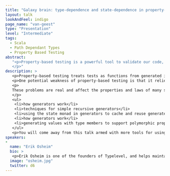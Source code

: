 ```yaml
---
title: "Galaxy brain: type-dependence and state-dependence in property-based testing"
layout: talk
lookAndFeel: indigo
page_name: "van-geest"
type: "Presentation"
level: "Intermediate"
tags:
  - Scala
  - Path Dependant Types
  - Property Based Testing
abstract:
   "<p>Property-based testing is a powerful tool to validate our code, but it is only as good as the random generators which produce its test cases. This talk will demonstrate several techniques to take random generators to the next level and expand the universe of useful types that can be generated.
   </p>"
description: >
   <p>Property-based testing treats tests as functions from generated inputs to an expected result. This testing strategy is effective because the generated inputs often exercise edge cases or unexpected interactions which the author might not have accounted for. Each property represent a set of test cases, and over time random sampling from this set will likely reveal any cases where the property is true (i.e. a bug).</p>
   <p>One potential weakness of property-based testing is that it relies on generating input data that has the appropriate shape to fully exercise code and expose bugs. For example, a bug which only manifests on a list of more than 100 elements will never be found if our generator has no chance of generating lists that are that long. Cases that are harder to handle include: parallel associative structures that need to share a keyspace, directed graphs with interesting internal structure, GADTs, syntax trees, and so on. It can be quite difficult to generate valid instances of these cases that are interesting enough to validate real properties and catch real bugs.</p>
   <p>
   These problems are real and affect the properties and laws of many software projects. However, these problems are also tractable! Taking ScalaCheck as an example we’ll work through these problems together, covering:
   </p>
   <ul>
    <li>how generators work</li>
    <li>techniques for simple recursive generators</li>
    <li>using the state monad in generators to cache and reuse generated values</li>
    <li>how generators work</li>
    <li>generating values with type members to support polymorphic properties</li>
   </ul>
   <p>You will come away from this talk armed with more tools for using property-based testing to validate complex, “real-world” examples which are traditionally difficult to generate.</p>
speakers:
-
  name: "Erik Osheim"
  bio: >
   <p>Erik Osheim is one of the founders of Typelevel, and helps maintains several Scala libraries including Cats, Spire, Jawn, and others. He hacks Scala for a living at Stripe, and is committed to having his cake and eating it too when it comes to functional programming. Besides programming he spends time playing music, drinking tea, thinking about games, and cycling around Providence, Rhode Island.</p>
  image: "osheim.jpg"
  twitter: d6
---
```

